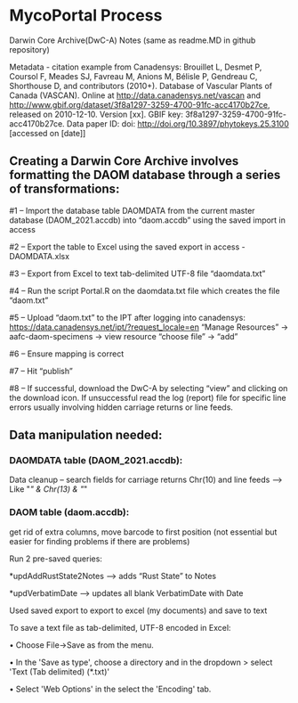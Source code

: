 # MycoPortal Process

Darwin Core Archive(DwC-A) Notes (same as readme.MD in github repository)

Metadata - citation example from Canadensys: 
Brouillet L, Desmet P, Coursol F, Meades SJ, Favreau M, Anions M, Bélisle P, Gendreau C, Shorthouse D, and contributors (2010+). Database of Vascular Plants of Canada (VASCAN). Online at http://data.canadensys.net/vascan and http://www.gbif.org/dataset/3f8a1297-3259-4700-91fc-acc4170b27ce, released on 2010-12-10. Version [xx]. GBIF key: 3f8a1297-3259-4700-91fc-acc4170b27ce. Data paper ID: doi: http://doi.org/10.3897/phytokeys.25.3100 [accessed on [date]] 

## Creating a Darwin Core Archive involves formatting the DAOM database through a series of transformations:

#1 – Import the database table DAOMDATA from the current master database (DAOM_2021.accdb) into “daom.accdb” using the saved import in access 

#2 – Export the table to Excel using the saved export in access - DAOMDATA.xlsx

#3 – Export from Excel to text tab-delimited UTF-8 file “daomdata.txt”

#4 – Run the script Portal.R on the daomdata.txt file which creates the file “daom.txt”

#5 – Upload “daom.txt” to the IPT after logging into canadensys:  https://data.canadensys.net/ipt/?request_locale=en
	“Manage Resources”  -> aafc-daom-specimens -> view resource “choose file” -> “add”

#6 – Ensure mapping is correct

#7 – Hit “publish” 

#8 – If successful, download the DwC-A by selecting “view” and clicking on the download icon.  If unsuccessful read the log (report) file for specific line errors usually involving hidden carriage returns or line feeds.
 

## Data manipulation needed: 

### DAOMDATA table (DAOM_2021.accdb):

Data cleanup – search fields for carriage returns Chr(10) and line feeds --> Like "*" & Chr(13) & "*"

### DAOM table (daom.accdb):

get rid of extra columns, move barcode to first position (not essential but easier for finding problems if there are problems)

Run 2 pre-saved queries: 

*updAddRustState2Notes -->   adds “Rust State” to Notes

*updVerbatimDate --> updates all blank VerbatimDate with Date


Used saved export to export to excel (my documents) and save to text

To save a text file as tab-delimited, UTF-8 encoded in Excel: 

•	Choose File->Save as from the menu. 

•	In the 'Save as type', choose a directory and in the dropdown > select 'Text (Tab delimited) (*.txt)' 

•	Select 'Web Options' in the select the 'Encoding' tab. 
 
